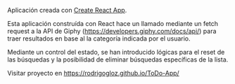 Aplicación creada con [Create React App](https://github.com/facebook/create-react-app).

Esta aplicación construída con React hace un llamado mediante un fetch
request a la API de Giphy (https://developers.giphy.com/docs/api/) para traer resultados en base al la categoría indicada por el usuario.

Mediante un control del estado, se han introducido lógicas para el reset
de las búsquedas y la posibilidad de eliminar búsquedas específicas de
la lista.

Visitar proyecto en https://rodrigogloz.github.io/ToDo-App/
